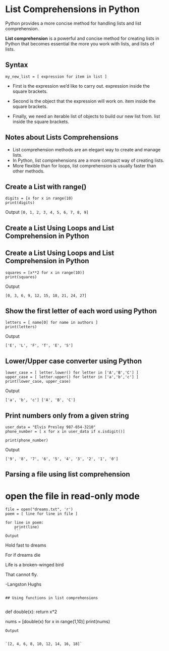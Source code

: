 # List Comprehensions in Python

Python provides a more concise method for handling lists and list comprehension. 

**List comprehension** is a powerful and concise method for creating lists in Python that becomes essential the more you work with lists, and lists of lists.


## Syntax
`my_new_list = [ expression for item in list ]`
+ First is the expression we’d like to carry out. expression inside the square brackets.

+ Second is the object that the expression will work on. item inside the square brackets.

+ Finally, we need an iterable list of objects to build our new list from. list inside the square brackets.

## Notes about Lists Comprehensions
+ List comprehension methods are an elegant way to create and manage lists. 
+ In Python, list comprehensions are a more compact way of creating lists. 
+ More flexible than for loops, list comprehension is usually faster than other methods.

## Create a List with range()

```
digits = [x for x in range(10)
print(digits)
```
Output
`[0, 1, 2, 3, 4, 5, 6, 7, 8, 9]`

## Create a List Using Loops and List Comprehension in Python


##  Create a List Using Loops and List Comprehension in Python
```
squares = [x**2 for x in range(10)]
print(squares)
```

Output

`[0, 3, 6, 9, 12, 15, 18, 21, 24, 27]`


## Show the first letter of each word using Python


```
letters = [ name[0] for name in authors ]
print(letters)
```
Output

`['E', 'L', 'F', 'T', 'E', 'S']`



## Lower/Upper case converter using Python

```
lower_case = [ letter.lower() for letter in ['A','B','C'] ]
upper_case = [ letter.upper() for letter in ['a','b','c'] ]
print(lower_case, upper_case)
```

Output

`['a', 'b', 'c'] ['A', 'B', 'C']`


## Print numbers only from a given string
```
user_data = "Elvis Presley 987-654-3210"
phone_number = [ x for x in user_data if x.isdigit()]

print(phone_number)
```
Output

`['9', '8', '7', '6', '5', '4', '3', '2', '1', '0']`

## Parsing a file using list comprehension


# open the file in read-only mode
```
file = open("dreams.txt", 'r')
poem = [ line for line in file ]

for line in poem:
    print(line)
    ```
Output
```
Hold fast to dreams

For if dreams die

Life is a broken-winged bird

That cannot fly.

-Langston Hughs

```

## Using functions in list comprehensions


```
def double(x):
    return x*2

nums = [double(x) for x in range(1,10)]
print(nums)
```
Output


`[2, 4, 6, 8, 10, 12, 14, 16, 18]`
